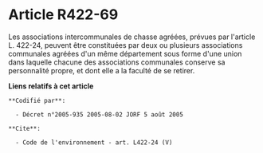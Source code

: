 # Article R422-69

Les associations intercommunales de chasse agréées, prévues par l'article L. 422-24, peuvent être constituées par deux ou
plusieurs associations communales agréées d'un même département sous forme d'une union dans laquelle chacune des associations
communales conserve sa personnalité propre, et dont elle a la faculté de se retirer.

**Liens relatifs à cet article**

	**Codifié par**:

	  - Décret n°2005-935 2005-08-02 JORF 5 août 2005

	**Cite**:

	  - Code de l'environnement - art. L422-24 (V)
